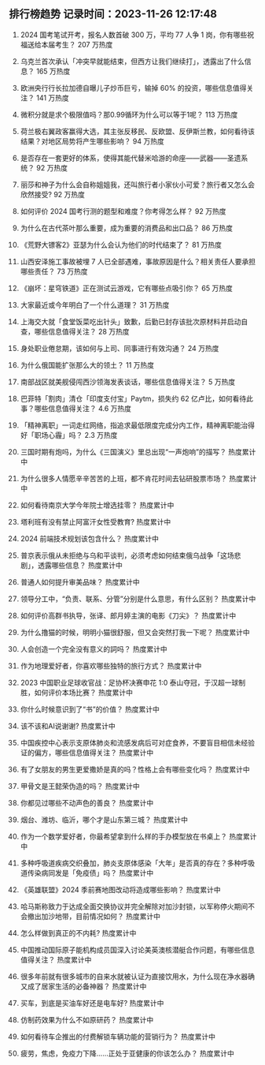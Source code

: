 
## 排行榜趋势 记录时间：2023-11-26 12:17:48
  
  1. 2024 国考笔试开考，报名人数首破 300 万，平均 77 人争 1 岗，你有哪些祝福送给本届考生？ 207 万热度
    
  2. 乌克兰首次承认「冲突早就能结束，但西方让我们继续打」，透露出了什么信息？ 165 万热度
    
  3. 欧洲央行行长拉加德自曝儿子炒币巨亏，输掉 60% 的投资，哪些信息值得关注？ 141 万热度
    
  4. 微积分就是求个极限值吗？那0.99循环为什么可以等于1呢？ 113 万热度
    
  5. 荷兰极右翼政客赢得大选，其主张反移民、反欧盟、反伊斯兰教，如何看待该结果？对地区局势将产生哪些影响？ 94 万热度
    
  6. 是否存在一套更好的体系，使得其能代替米哈游的命座——武器——圣遗系统？ 92 万热度
    
  7. 丽莎和神子为什么会自称姐姐我，还叫旅行者小家伙小可爱？旅行者又怎么会欣然接受? 92 万热度
    
  8. 如何评价 2024 国考行测的题型和难度？你考得怎么样？ 92 万热度
    
  9. 为什么在古代茶叶那么重要，成为重要的消费品和出口品？ 86 万热度
    
  10. 《荒野大镖客2》亚瑟为什么会认为他们的时代结束了？ 81 万热度
    
  11. 山西安泽施工事故被埋 7 人已全部遇难，事故原因是什么？相关责任人要承担哪些责任？ 73 万热度
    
  12. 《崩坏：星穹铁道》正在测试云游戏，它有哪些点吸引你？ 65 万热度
    
  13. 大家最近或今年明白了一个什么道理？ 31 万热度
    
  14. 上海交大就「食堂饭菜吃出针头」致歉，后勤已封存该批次原材料并启动自查，哪些信息值得关注？ 28 万热度
    
  15. 身处职业倦怠期，该如何与上司、同事进行有效沟通？ 24 万热度
    
  16. 为什么俄国能扩张那么大的领土？ 11 万热度
    
  17. 南部战区就美舰侵闯西沙领海发表谈话，哪些信息值得关注？ 5 万热度
    
  18. 巴菲特「割肉」清仓「印度支付宝」Paytm，损失约 62 亿卢比，如何看待此事？哪些信息值得关注？ 4.6 万热度
    
  19. 「精神离职」一词走红网络，指追求最低限度完成分内工作，精神离职能治得好「职场心霾」吗？ 2.3 万热度
    
  20. 三国时期有炮吗，为什么《三国演义》里总出现“一声炮响”的描写？ 热度累计中
    
  21. 为什么很多人情愿辛辛苦苦的上班，都不肯花时间去钻研股票市场？ 热度累计中
    
  22. 如何看待南京大学今年院士增选挂零？ 热度累计中
    
  23. 塔利班有没有禁止阿富汗女性受教育? 热度累计中
    
  24. 2024 前端技术规划该包含什么？ 热度累计中
    
  25. 普京表示俄从未拒绝与乌和平谈判，必须考虑如何结束俄乌战争「这场悲剧」，透露哪些信息？ 热度累计中
    
  26. 普通人如何提升审美品味？ 热度累计中
    
  27. 领导分工中，“负责、联系、分管”分别是什么意思，有什么区别？ 热度累计中
    
  28. 如何评价高群书执导，张译、郎月婷主演的电影《刀尖》？ 热度累计中
    
  29. 为什么撸猫的时候，明明小猫很舒服，但又会突然打我一下呢？ 热度累计中
    
  30. 人会创造一个完全没有意义的詞吗？ 热度累计中
    
  31. 作为地理爱好者，你喜欢哪些独特的旅行方式？ 热度累计中
    
  32. 2023 中国职业足球收官战：足协杯决赛申花 1:0 泰山夺冠，于汉超一球制胜，如何评价本场比赛？ 热度累计中
    
  33. 你什么时候意识到了“书”的价值？ 热度累计中
    
  34. 该不该和AI说谢谢? 热度累计中
    
  35. 中国疾控中心表示支原体肺炎和流感发病后可对症食养，不要盲目相信未经验证的偏方，哪些信息值得关注？ 热度累计中
    
  36. 有了女朋友的男生更爱撒娇是真的吗？性格上会有哪些变化吗？ 热度累计中
    
  37. 甲骨文是王懿荣伪造的吗？ 热度累计中
    
  38. 你都见过哪些不动声色的善良？ 热度累计中
    
  39. 烟台、潍坊、临沂，哪个才是山东第三城？ 热度累计中
    
  40. 作为一个数学爱好者，你最希望拿到什么样的手办模型放在书桌上？ 热度累计中
    
  41. 多种呼吸道疾病交织叠加，肺炎支原体感染「大年」是否真的存在？多种呼吸道传染病同发是「免疫债」吗？ 热度累计中
    
  42. 《英雄联盟》2024 季前赛地图改动将造成哪些影响？ 热度累计中
    
  43. 哈马斯称致力于达成全面交换协议并完全解除对加沙封锁，以军称停火期间不会撤出加沙地带，目前情况如何？ 热度累计中
    
  44. 怎么样做到真正的不内耗? 热度累计中
    
  45. 中国推动国际原子能机构成员国深入讨论美英澳核潜艇合作问题，有哪些信息值得关注？ 热度累计中
    
  46. 很多年前就有很多城市的自来水就被认证为直接饮用水，为什么现在净水器确又成了居家生活的必备神器？ 热度累计中
    
  47. 买车，到底是买油车好还是电车好? 热度累计中
    
  48. 仿制药效果为什么不如原研药？ 热度累计中
    
  49. 如何看待车企推出的付费解锁车辆功能的营销行为？ 热度累计中
    
  50. 疲劳，焦虑，免疫力下降......正处于亚健康的你该怎么办？ 热度累计中
    